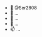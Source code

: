 - 👋 @Ser2808
- 👀 ...
- 🌱 ...
- 💞️ ...
- 📫 ...

<!---
Ser2808/Ser2808 is a ✨ special ✨ repository because its `README.md` (this file) appears on your GitHub profile.
You can click the Preview link to take a look at your changes.
--->
